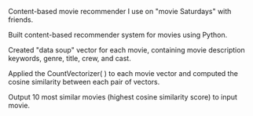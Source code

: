 Content-based movie recommender I use on "movie Saturdays" with friends.

Built content-based recommender system for movies using Python.

Created "data soup" vector for each movie, containing movie description keywords, genre, title, crew, and cast.

Applied the CountVectorizer( ) to each movie vector and computed the cosine similarity between each pair of vectors.

Output 10 most similar movies (highest cosine similarity score) to input movie.
